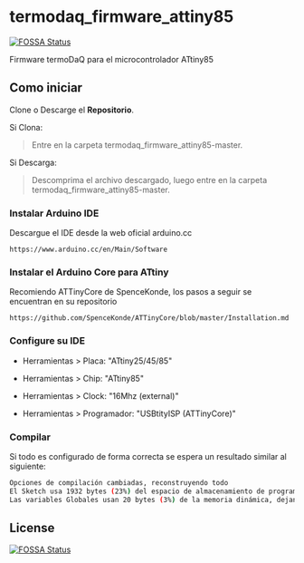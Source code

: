 # termodaq_firmware_attiny85
[![FOSSA Status](https://app.fossa.io/api/projects/git%2Bgithub.com%2Fmc-ireiser%2Ftermodaq_firmware_attiny85.svg?type=shield)](https://app.fossa.io/projects/git%2Bgithub.com%2Fmc-ireiser%2Ftermodaq_firmware_attiny85?ref=badge_shield)


Firmware termoDaQ para el microcontrolador ATtiny85

## Como iniciar

Clone o Descarge el **Repositorio**.

Si Clona:
> Entre en la carpeta termodaq_firmware_attiny85-master.

Si Descarga:
> Descomprima el archivo descargado, luego entre en la carpeta termodaq_firmware_attiny85-master.

### Instalar Arduino IDE

Descargue el IDE desde la web oficial arduino.cc

```text
https://www.arduino.cc/en/Main/Software
```

### Instalar el Arduino Core para ATtiny

Recomiendo ATTinyCore de SpenceKonde, los pasos a seguir se encuentran en su repositorio

```text
https://github.com/SpenceKonde/ATTinyCore/blob/master/Installation.md
```

### Configure su IDE

+ Herramientas > Placa: "ATtiny25/45/85"

+ Herramientas > Chip: "ATtiny85"

+ Herramientas > Clock: "16Mhz (external)"

+ Herramientas > Programador: "USBtityISP (ATTinyCore)"

### Compilar

Si todo es configurado de forma correcta se espera un resultado similar al siguiente:

```bash
Opciones de compilación cambiadas, reconstruyendo todo
El Sketch usa 1932 bytes (23%) del espacio de almacenamiento de programa. El máximo es 8192 bytes.
Las variables Globales usan 20 bytes (3%) de la memoria dinámica, dejando 492 bytes para las variables locales. El máximo es 512 bytes.
```

## License
[![FOSSA Status](https://app.fossa.io/api/projects/git%2Bgithub.com%2Fmc-ireiser%2Ftermodaq_firmware_attiny85.svg?type=large)](https://app.fossa.io/projects/git%2Bgithub.com%2Fmc-ireiser%2Ftermodaq_firmware_attiny85?ref=badge_large)